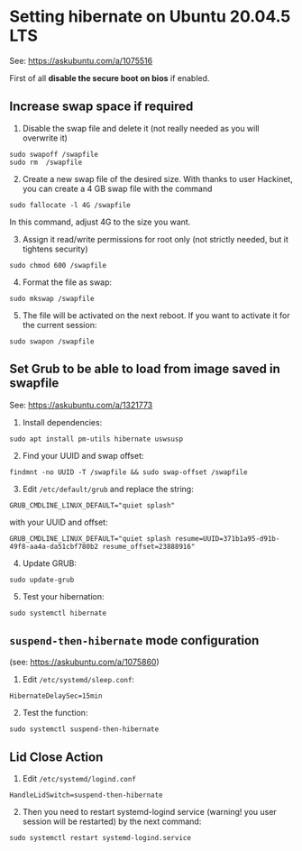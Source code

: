 # Setting hibernate on Ubuntu 20.04.5 LTS

See: https://askubuntu.com/a/1075516

First of all **disable the secure boot on bios** if enabled.

## Increase swap space if required

1. Disable the swap file and delete it (not really needed as you will overwrite it)
```
sudo swapoff /swapfile
sudo rm  /swapfile
```

2. Create a new swap file of the desired size. With thanks to user Hackinet, you can create a 4 GB swap file with the command
```
sudo fallocate -l 4G /swapfile
```
In this command, adjust 4G to the size you want.

3. Assign it read/write permissions for root only (not strictly needed, but it tightens security)
```
sudo chmod 600 /swapfile
```

4. Format the file as swap:
```
sudo mkswap /swapfile
```

5. The file will be activated on the next reboot. If you want to activate it for the current session:
```
sudo swapon /swapfile
```

## Set Grub to be able to load from image saved in swapfile
See: https://askubuntu.com/a/1321773

1. Install dependencies:
```
sudo apt install pm-utils hibernate uswsusp
```

2. Find your UUID and swap offset:
```
findmnt -no UUID -T /swapfile && sudo swap-offset /swapfile
```

3. Edit `/etc/default/grub` and replace the string:
```
GRUB_CMDLINE_LINUX_DEFAULT="quiet splash"
```
with your UUID and offset:
```
GRUB_CMDLINE_LINUX_DEFAULT="quiet splash resume=UUID=371b1a95-d91b-49f8-aa4a-da51cbf780b2 resume_offset=23888916"
```

4. Update GRUB:
```
sudo update-grub
```

5. Test your hibernation:
```
sudo systemctl hibernate
```

## `suspend-then-hibernate` mode configuration

(see: https://askubuntu.com/a/1075860)

1. Edit `/etc/systemd/sleep.conf`:
```
HibernateDelaySec=15min
```

2. Test the function:
```
sudo systemctl suspend-then-hibernate
```

## Lid Close Action

1. Edit `/etc/systemd/logind.conf`
```
HandleLidSwitch=suspend-then-hibernate
```

2. Then you need to restart systemd-logind service (warning! you user session will be restarted) by the next command:
```
sudo systemctl restart systemd-logind.service
```
